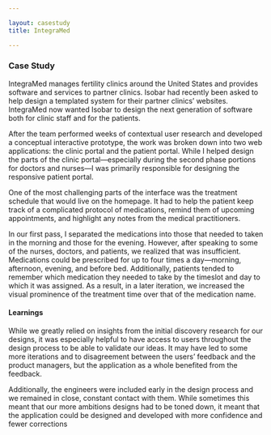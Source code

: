 ```yaml
---

layout: casestudy
title: IntegraMed

---
```


### Case Study

IntegraMed manages fertility clinics around the United States and provides software and services to partner clinics. Isobar had recently been asked to help design a templated system for their partner clinics’ websites. IntegraMed now wanted Isobar to design the next generation of software both for clinic staff and for the patients.

After the team performed weeks of contextual user research and developed a conceptual interactive prototype, the work was broken down into two web applications: the clinic portal and the patient portal. While I helped design the parts of the clinic portal—especially during the second phase portions for doctors and nurses—I was primarily responsible for designing the responsive patient portal.

One of the most challenging parts of the interface was the treatment schedule that would live on the homepage. It had to help the patient keep track of a complicated protocol of medications, remind them of upcoming appointments, and highlight any notes from the medical practitioners.

In our first pass, I separated the medications into those that needed to taken in the morning and those for the evening. However, after speaking to some of the nurses, doctors, and patients, we realized that was insufficient. Medications could be prescribed for up to four times a day—morning, afternoon, evening, and before bed. Additionally, patients tended to remember which medication they needed to take by the timeslot and day to which it was assigned. As a result, in a later iteration, we increased the visual prominence of the treatment time over that of the medication name.

#### Learnings

While we greatly relied on insights from the initial discovery research for our designs, it was especially helpful to have access to users throughout the design process to be able to validate our ideas. It may have led to some more iterations and to disagreement between the users’ feedback and the product managers, but the application as a whole benefited from the feedback.

Additionally, the engineers were included early in the design process and we remained in close, constant contact with them. While sometimes this meant that our more ambitions designs had to be toned down, it meant that the application could be designed and developed with more confidence and fewer corrections